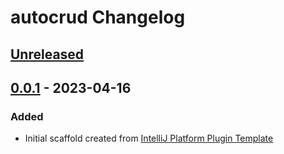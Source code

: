 <!-- Keep a Changelog guide -> https://keepachangelog.com -->

# autocrud Changelog

## [Unreleased]

## [0.0.1] - 2023-04-16

### Added
- Initial scaffold created from [IntelliJ Platform Plugin Template](https://github.com/JetBrains/intellij-platform-plugin-template)

[Unreleased]: https://github.com/phodal/autocrud/compare/v0.0.1...HEAD
[0.0.1]: https://github.com/phodal/autocrud/commits/v0.0.1
